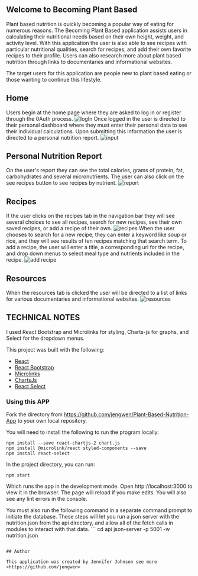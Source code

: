 ## Welcome to Becoming Plant Based

Plant based nutrition is quickly becoming a popular way of eating for numerous reasons.  The Becoming Plant Based application assists users in calculating their nutritional needs based on their own height, weight, and activity level.  With this application the user is also able to see recipes with particular nutritional qualities, search for recipes, and add their own favorite recipes to their profile.  Users can also research more about plant based nutrition through links to documentaries and informational websites.

The target users for this application are people new to plant based eating or those wanting to continue this lifestyle.



## Home
Users begin at the home page where they are asked to log in or register through the 0Auth process.
![logIn](C:\Users\newforce37\workspace\capstone\my-app\public\logIn.jpg)
Once logged in the user is directed to their personal dashboard where they must enter their personal data to see their individual calculations.
Upon submitting this information the user is directed to a personal nutrition report.
![input](public\inputForm.gif)

## Personal Nutrition Report

On the user's report they can see the total calories, grams of protein, fat, carbohydrates and several micronutrients. The user can also click on the see recipes button to see recipes by nutrient.
![report](./home/report.jpg)
## Recipes

If the user clicks on the recipes tab in the navigation bar they will see several choices to see all recipes, search for new recipes, see their own saved recipes, or add a recipe of their own.
![recipes](./home/recipes.jpg)
When the user chooses to search for a new recipe, they can enter a keyword like soup or rice, and they will see results of ten recipes matching that search term.
To add a recipe, the user will enter a title, a corresponding url for the
recipe, and drop down menus to select meal type and nutrients included in the recipe.
![add recipe](./home/addrecipe.jpg)

## Resources

When the resources tab is clicked the user will be directed to a list of links for various documentaries and informational websites.
![resources](.home/resources.jpg)
## TECHNICAL NOTES

I used React Bootstrap and Microlinks for styling, Charts-js for graphs, and Select for the dropdown menus.

This project was built with the following:

*  [React](https://www.reactjs.org "React's Homepage")
*  [React Bootstrap](https://react-bootstrap.github.io/ "Bootstrap Homepage")
*  [Microlinks](https://microlink.io/docs/sdk/integrations/react)
*  [ChartsJs](https://www.chartjs.org/docs/latest/)
*  [React Select](https://react-select.com/home)


### Using this APP

Fork the directory from https://github.com/jengwen/Plant-Based-Nutrition-App to your own local repository.



You will need to install the following to run the program locally:

```npm install
npm install --save react-chartjs-2 chart.js
npm install @microlink/react styled-components --save
npm install react-select
```
In the project directory, you can run:

```npm start```

Which runs the app in the development mode.
Open http://localhost:3000 to view it in the browser. The page will reload if you make edits.
You will also see any lint errors in the console.

You must also run the following command in a separate command prompt to initiate the database. These steps will let you run a json server with the nutrition.json from the api directory, and allow all of the fetch calls in modules to interact with that data. ```
cd api
json-server -p 5001 -w nutrition.json
```

## Author

This application was created by Jennifer Johnson see more <https://github.com/jengwen>











